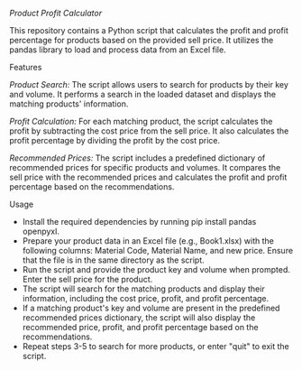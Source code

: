 *_Product Profit Calculator_*


This repository contains a Python script that calculates the profit and profit percentage for products based on the provided sell price. It utilizes the pandas library to load and process data from an Excel file.

Features


_Product Search:_ The script allows users to search for products by their key and volume. It performs a search in the loaded dataset and displays the matching products' information.


_Profit Calculation:_ For each matching product, the script calculates the profit by subtracting the cost price from the sell price. It also calculates the profit percentage by dividing the profit by the cost price.


_Recommended Prices:_ The script includes a predefined dictionary of recommended prices for specific products and volumes. It compares the sell price with the recommended prices and calculates the profit and profit percentage based on the recommendations.


Usage

* Install the required dependencies by running pip install pandas openpyxl.
* Prepare your product data in an Excel file (e.g., Book1.xlsx) with the following columns: Material Code, Material Name, and new price. Ensure that the file is in the same directory as the script.
* Run the script and provide the product key and volume when prompted. Enter the sell price for the product.
* The script will search for the matching products and display their information, including the cost price, profit, and profit percentage.
* If a matching product's key and volume are present in the predefined recommended prices dictionary, the script will also display the recommended price, profit, and profit percentage based on the recommendations.
* Repeat steps 3-5 to search for more products, or enter "quit" to exit the script.
